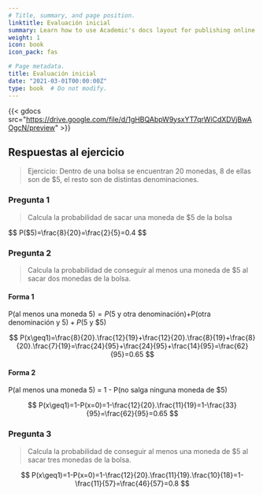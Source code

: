 ```yaml
---
# Title, summary, and page position.
linktitle: Evaluación inicial
summary: Learn how to use Academic's docs layout for publishing online courses, software documentation, and tutorials.
weight: 1
icon: book
icon_pack: fas

# Page metadata.
title: Evaluación inicial
date: "2021-03-01T00:00:00Z"
type: book  # Do not modify.
---
```


{{< gdocs src="https://drive.google.com/file/d/1gHBQAbpW9ysxYT7qrWiCdXDVjBwAOgcN/preview" >}}


## Respuestas al ejercicio

> Ejercicio: Dentro de una bolsa se encuentran 20 monedas, 8 de ellas son de $5, el resto son de distintas denominaciones.

### Pregunta 1

> Calcula la probabilidad de sacar una moneda de $5 de la bolsa

$$ P($5)=\frac{8}{20}=\frac{2}{5}=0.4 $$

### Pregunta 2

> Calcula la probabilidad de conseguir al menos una moneda de $5 al sacar dos monedas de la bolsa.

#### Forma 1

P(al menos una moneda $5)=P($5 y otra denominación)+P(otra denominación y $5)+P($5 y $5)

$$ P(x\geq1)=\frac{8}{20}.\frac{12}{19}+\frac{12}{20}.\frac{8}{19}+\frac{8}{20}.\frac{7}{19}=\frac{24}{95}+\frac{24}{95}+\frac{14}{95}=\frac{62}{95}=0.65 $$

#### Forma 2

P(al menos una moneda 5) = 1 - P(no salga ninguna moneda de $5)

$$ P(x\geq1)=1-P(x=0)=1-\frac{12}{20}.\frac{11}{19}=1-\frac{33}{95}=\frac{62}{95}=0.65 $$


### Pregunta 3

>Calcula la probabilidad de conseguir al menos una moneda de $5 al sacar tres monedas de la bolsa.

$$ P(x\geq1)=1-P(x=0)=1-\frac{12}{20}.\frac{11}{19}.\frac{10}{18}=1-\frac{11}{57}=\frac{46}{57}=0.8 $$
